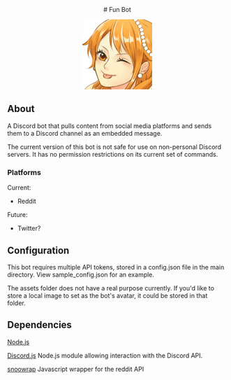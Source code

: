 <div align="center">
# Fun Bot
<p>
<img src="./assets/file.png" width='160'>
</p>
</div>

## About
A Discord bot that pulls content from social media platforms and sends them to a Discord channel as an embedded message.

The current version of this bot is not safe for use on non-personal Discord servers. It has no permission restrictions on its current set of commands.

### Platforms
Current:
- Reddit

Future:
- Twitter?

## Configuration
This bot requires multiple API tokens, stored in a config.json file in the main directory. View sample\_config.json for an example.

The assets folder does not have a real purpose currently. If you'd like to store a local image to set as the bot's avatar, it could be stored in that folder.

##  Dependencies
[Node.js](https://nodejs.org/)

[Discord.js](https://github.com/discordjs/discord.js)
Node.js module allowing interaction with the Discord API.

[snoowrap](https://github.com/not-an-aardvark/snoowrap)
Javascript wrapper for the reddit API
